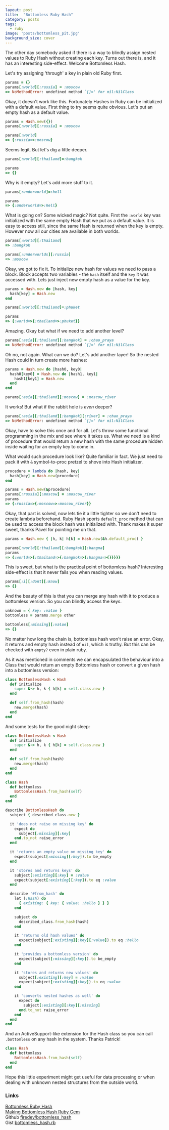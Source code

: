 ```yaml
---
layout: post
title:  "Bottomless Ruby Hash"
category: posts
tags:
  - ruby
image: 'posts/bottomless_pit.jpg'
background_size: cover
---
```

The other day somebody asked if there is a way to blindly assign nested values
to Ruby Hash without creating each key. Turns out there is, and it has an
interesting side-effect. Welcome Bottomless Hash.

Let's try assigning 'through' a key in plain old Ruby first.

```ruby
params = {}
params[:world][:russia] = :moscow
=> NoMethodError: undefined method `[]=' for nil:NilClass
```

Okay, it doesn't work like this. Fortunately Hashes in Ruby can be initialized
with a default value. First thing to try seems quite obvious. Let's put an
empty hash as a default value.

```ruby
params = Hash.new({})
params[:world][:russia] = :moscow

params[:world]
=> {:russia=>:moscow}
```

Seems legit. But let's dig a little deeper.

```ruby
params[:world][:thailand]=:bangkok

params
=> {}
```

Why is it empty? Let's add more stuff to it.

```ruby
params[:underworld]=:hell

params
=> {:underworld=>:hell}
```

What is going on? Some wicked magic? Not quite. First the `:world` key was initialized
with the same empty Hash that we put as a default value. It is easy to access still,
since the same Hash is returned when the key is empty. However now all our cities
are available in both worlds.

```ruby
params[:world][:thailand]
=> :bangkok

params[:underworlds][:russia]
=> :moscow
```

Okay, we got to fix it. To initialize new hash for values we need to pass a block.
Block accepts two variables - the `hash` itself and the `key` it was accessed with.
Lets just inject new empty hash as a value for the key.

```ruby
params = Hash.new do |hash, key|
  hash[key] = Hash.new
end

params[:world][:thailand]=:phuket

params
=> {:world=>{:thailand=>:phuket}}
```

Amazing. Okay but what if we need to add another level?

```ruby
params[:asia][:thailand][:bangkok] = :chao_praya
=> NoMethodError: undefined method `[]=' for nil:NilClass
```

Oh no, not again. What can we do? Let's add another layer! So the nested Hash
could in turn create more hashes:

```ruby
params = Hash.new do |hash0, key0|
  hash0[key0] = Hash.new do |hash1, key1|
    hash1[key1] = Hash.new
  end
end

params[:asia][:thailand][:moscow] = :moscow_river
```
It works! But what if the rabbit hole is *even* deeper?

```ruby
params[:asia][:thailand][:bangkok][:river] = :chao_praya
=> NoMethodError: undefined method `[]=' for nil:NilClass
```

Okay, have to solve this once and for all. Let's throw some functional
programming in the mix and see where it takes us. What we need is a kind of
procedure that would return a new hash with the same procedure hidden inside
waiting for an empty key to come in.

What would such procedure look like? Quite familiar in fact. We just need to
pack it with `&` symbol-to-proc pretzel to shove into Hash initializer.

```ruby
procedure = lambda do |hash, key|
  hash[key] = Hash.new(procedure)
end

params = Hash.new(&procedure)
params[:russia][:moscow] = :moscow_river
params
=> {:russia=>{:moscow=>:moscow_river}}
```

Okay, that part is solved, now lets tie it a little tighter so we don't need to
create lambda beforehand. Ruby Hash sports `default_proc` method that can
be used to access the block hash was initialized with. Thank makes it super sweet,
thanks Pavel for pointing me on that.

```ruby
params = Hash.new { |h, k| h[k] = Hash.new(&h.default_proc) }

params[:world][:thailand][:bangkok][:bangna]
params
=> {:world=>{:thailand=>{:bangkok=>{:bangna=>{}}}}}
```

This is sweet, but what is the practical point of bottomless hash? Interesting
side-effect is that it never fails you when reading values.

```ruby
params[:i][:dont][:know]
=> {}
```

And the beauty of this is that you can merge any hash with it to produce
a bottomless version. So you can blindly access the keys.

```ruby
unknown = { key: :value }
bottomless = params.merge other

bottomless[:missing][:value]
=> {}
```

No matter how long the chain is, bottomless hash won't raise an error. Okay, it returns
and empty hash instead of `nil`, which is truthy. But this can be checked with
`empty?` even in plain ruby.

As it was mentioned in comments we can encapsulated the behaviour into a Class that would
return an empty Bottomless hash or convert a given hash into a bottomless version:

```ruby
class BottomlessHash < Hash
  def initialize
    super &-> h, k { h[k] = self.class.new }
  end

  def self.from_hash(hash)
    new.merge(hash)
  end
end
```

And some tests for the good night sleep:

```ruby
class BottomlessHash < Hash
  def initialize
    super &-> h, k { h[k] = self.class.new }
  end

  def self.from_hash(hash)
    new.merge(hash)
  end
end

class Hash
  def bottomless
    BottomlessHash.from_hash(self)
  end
end

describe BottomlessHash do
  subject { described_class.new }

  it 'does not raise on missing key' do
    expect do
      subject[:missing][:key]
    end.to_not raise_error
  end

  it 'returns an empty value on missing key' do
    expect(subject[:missing][:key]).to be_empty
  end

  it 'stores and returns keys' do
    subject[:existing][:key] = :value
    expect(subject[:existing][:key]).to eq :value
  end

  describe '#from_hash' do
    let (:hash) do
      { existing: { key: { value: :hello } } }
    end

    subject do
      described_class.from_hash(hash)
    end

    it 'returns old hash values' do
      expect(subject[:existing][:key][:value]).to eq :hello
    end

    it 'provides a bottomless version' do
      expect(subject[:missing][:key]).to be_empty
    end

    it 'stores and returns new values' do
      subject[:existing][:key] = :value
      expect(subject[:existing][:key]).to eq :value
    end

    it 'converts nested hashes as well' do
      expect do
        subject[:existing][:key][:missing]
      end.to_not raise_error
    end
  end
end

```

And an ActiveSupport-like extension for the Hash class so you can call `.bottomless` on
any hash in the system. Thanks Patrick!

```ruby
class Hash
  def bottomless
    BottomlessHash.from_hash(self)
  end
end
```

Hope this little experiment might get useful for data processing or when dealing with unknown
nested structures from the outside world.

### Links
<i class="fa fa-file-o"></i> [Bottomless Ruby Hash](http://firedev.com/posts/2015/bottomless-ruby-hash)<br>
<i class="fa fa-file-o"></i> [Making Bottomless Hash Ruby Gem](http://firedev.com/posts/2015/making-bottomless-hash-ruby-gem/)<br>
<i class="fa fa-github"></i> Github [firedev/bottomless_hash](https://github.com/firedev/bottomless_hash)<br>
<i class="fa fa-github"></i> Gist [bottomless_hash.rb](https://gist.github.com/firedev/9de91e245f70c2e963e4)<br>

